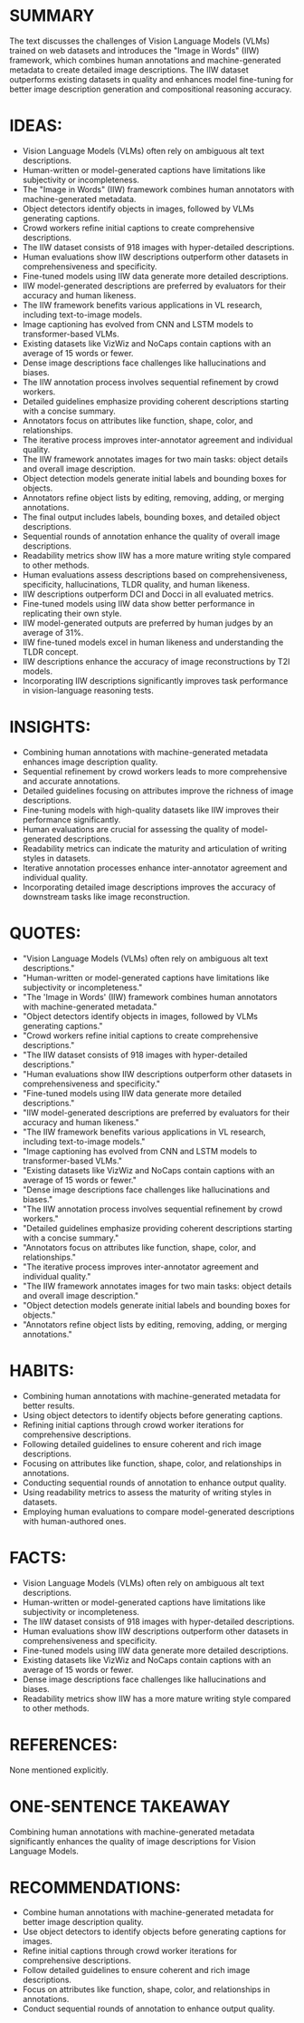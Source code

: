 # SUMMARY
The text discusses the challenges of Vision Language Models (VLMs) trained on web datasets and introduces the "Image in Words" (IIW) framework, which combines human annotations and machine-generated metadata to create detailed image descriptions. The IIW dataset outperforms existing datasets in quality and enhances model fine-tuning for better image description generation and compositional reasoning accuracy.

# IDEAS:
- Vision Language Models (VLMs) often rely on ambiguous alt text descriptions.
- Human-written or model-generated captions have limitations like subjectivity or incompleteness.
- The "Image in Words" (IIW) framework combines human annotators with machine-generated metadata.
- Object detectors identify objects in images, followed by VLMs generating captions.
- Crowd workers refine initial captions to create comprehensive descriptions.
- The IIW dataset consists of 918 images with hyper-detailed descriptions.
- Human evaluations show IIW descriptions outperform other datasets in comprehensiveness and specificity.
- Fine-tuned models using IIW data generate more detailed descriptions.
- IIW model-generated descriptions are preferred by evaluators for their accuracy and human likeness.
- The IIW framework benefits various applications in VL research, including text-to-image models.
- Image captioning has evolved from CNN and LSTM models to transformer-based VLMs.
- Existing datasets like VizWiz and NoCaps contain captions with an average of 15 words or fewer.
- Dense image descriptions face challenges like hallucinations and biases.
- The IIW annotation process involves sequential refinement by crowd workers.
- Detailed guidelines emphasize providing coherent descriptions starting with a concise summary.
- Annotators focus on attributes like function, shape, color, and relationships.
- The iterative process improves inter-annotator agreement and individual quality.
- The IIW framework annotates images for two main tasks: object details and overall image description.
- Object detection models generate initial labels and bounding boxes for objects.
- Annotators refine object lists by editing, removing, adding, or merging annotations.
- The final output includes labels, bounding boxes, and detailed object descriptions.
- Sequential rounds of annotation enhance the quality of overall image descriptions.
- Readability metrics show IIW has a more mature writing style compared to other methods.
- Human evaluations assess descriptions based on comprehensiveness, specificity, hallucinations, TLDR quality, and human likeness.
- IIW descriptions outperform DCI and Docci in all evaluated metrics.
- Fine-tuned models using IIW data show better performance in replicating their own style.
- IIW model-generated outputs are preferred by human judges by an average of 31%.
- IIW fine-tuned models excel in human likeness and understanding the TLDR concept.
- IIW descriptions enhance the accuracy of image reconstructions by T2I models.
- Incorporating IIW descriptions significantly improves task performance in vision-language reasoning tests.

# INSIGHTS:
- Combining human annotations with machine-generated metadata enhances image description quality.
- Sequential refinement by crowd workers leads to more comprehensive and accurate annotations.
- Detailed guidelines focusing on attributes improve the richness of image descriptions.
- Fine-tuning models with high-quality datasets like IIW improves their performance significantly.
- Human evaluations are crucial for assessing the quality of model-generated descriptions.
- Readability metrics can indicate the maturity and articulation of writing styles in datasets.
- Iterative annotation processes enhance inter-annotator agreement and individual quality.
- Incorporating detailed image descriptions improves the accuracy of downstream tasks like image reconstruction.

# QUOTES:
- "Vision Language Models (VLMs) often rely on ambiguous alt text descriptions."
- "Human-written or model-generated captions have limitations like subjectivity or incompleteness."
- "The 'Image in Words' (IIW) framework combines human annotators with machine-generated metadata."
- "Object detectors identify objects in images, followed by VLMs generating captions."
- "Crowd workers refine initial captions to create comprehensive descriptions."
- "The IIW dataset consists of 918 images with hyper-detailed descriptions."
- "Human evaluations show IIW descriptions outperform other datasets in comprehensiveness and specificity."
- "Fine-tuned models using IIW data generate more detailed descriptions."
- "IIW model-generated descriptions are preferred by evaluators for their accuracy and human likeness."
- "The IIW framework benefits various applications in VL research, including text-to-image models."
- "Image captioning has evolved from CNN and LSTM models to transformer-based VLMs."
- "Existing datasets like VizWiz and NoCaps contain captions with an average of 15 words or fewer."
- "Dense image descriptions face challenges like hallucinations and biases."
- "The IIW annotation process involves sequential refinement by crowd workers."
- "Detailed guidelines emphasize providing coherent descriptions starting with a concise summary."
- "Annotators focus on attributes like function, shape, color, and relationships."
- "The iterative process improves inter-annotator agreement and individual quality."
- "The IIW framework annotates images for two main tasks: object details and overall image description."
- "Object detection models generate initial labels and bounding boxes for objects."
- "Annotators refine object lists by editing, removing, adding, or merging annotations."

# HABITS:
- Combining human annotations with machine-generated metadata for better results.
- Using object detectors to identify objects before generating captions.
- Refining initial captions through crowd worker iterations for comprehensive descriptions.
- Following detailed guidelines to ensure coherent and rich image descriptions.
- Focusing on attributes like function, shape, color, and relationships in annotations.
- Conducting sequential rounds of annotation to enhance output quality.
- Using readability metrics to assess the maturity of writing styles in datasets.
- Employing human evaluations to compare model-generated descriptions with human-authored ones.

# FACTS:
- Vision Language Models (VLMs) often rely on ambiguous alt text descriptions.
- Human-written or model-generated captions have limitations like subjectivity or incompleteness.
- The IIW dataset consists of 918 images with hyper-detailed descriptions.
- Human evaluations show IIW descriptions outperform other datasets in comprehensiveness and specificity.
- Fine-tuned models using IIW data generate more detailed descriptions.
- Existing datasets like VizWiz and NoCaps contain captions with an average of 15 words or fewer.
- Dense image descriptions face challenges like hallucinations and biases.
- Readability metrics show IIW has a more mature writing style compared to other methods.

# REFERENCES:
None mentioned explicitly.

# ONE-SENTENCE TAKEAWAY
Combining human annotations with machine-generated metadata significantly enhances the quality of image descriptions for Vision Language Models.

# RECOMMENDATIONS:
- Combine human annotations with machine-generated metadata for better image description quality.
- Use object detectors to identify objects before generating captions for images.
- Refine initial captions through crowd worker iterations for comprehensive descriptions.
- Follow detailed guidelines to ensure coherent and rich image descriptions.
- Focus on attributes like function, shape, color, and relationships in annotations.
- Conduct sequential rounds of annotation to enhance output quality.